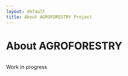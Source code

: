 ```yaml
---
layout: default
title: About AGROFORESTRY Project
---
```


<div class="post">
	<h1 class="pageTitle">About AGROFORESTRY</h1>
	<img src="{{ '/assets/img/iconmonstr-construction-1-240.png' }}" alt="">
	<p class="intro">Work in progress</p>
	<!-- 
	<p class="intro">AGROFORESTRY is a minimal, long form <a href="http://jekyllrb.com">Jekyll</a> Theme. It can be used as is or customized to your hearts desire.</p>
	<p>AGROFORESTRY was created in honor of all the hard working touring bicycles that have traversed the globe time and time again. Take it for a spin.</p>
	<h2>Features</h2>
	<ul>
		<li>Built with SASS + GULP + BROWSERSYNC + AUTOPREFIXER</li>
  		<li>SVG Social Icons from <a href="http://customizr.net/icons/">Customizr</a></li>
  		<li><a href="http://responsive-nav.com/">Responsive Nav Menu</a></li>
  		<li><a href="https://github.com/snaptortoise/jekyll-rss-feeds">XML Feed for RSS Readers</a></li>
  		<li>Contact Form via <a href="http://formspree.io/">Formspree</a></li>
      <li>5 Post Loop with excerpt on Home Page</li>
  		<li>Previous / Next Post Navigation</li>
      <li>Estimated Reading Time for posts</li>
  		<li><a href="https://github.com/adobe-webplatform/dropcap.js">Drop Cap</a> on posts</li>
  		<li><a href="http://typecast.com/blog/a-more-modern-scale-for-web-typography">A Better Type Scale</a></li>
  	</ul>
	-->
</div>
